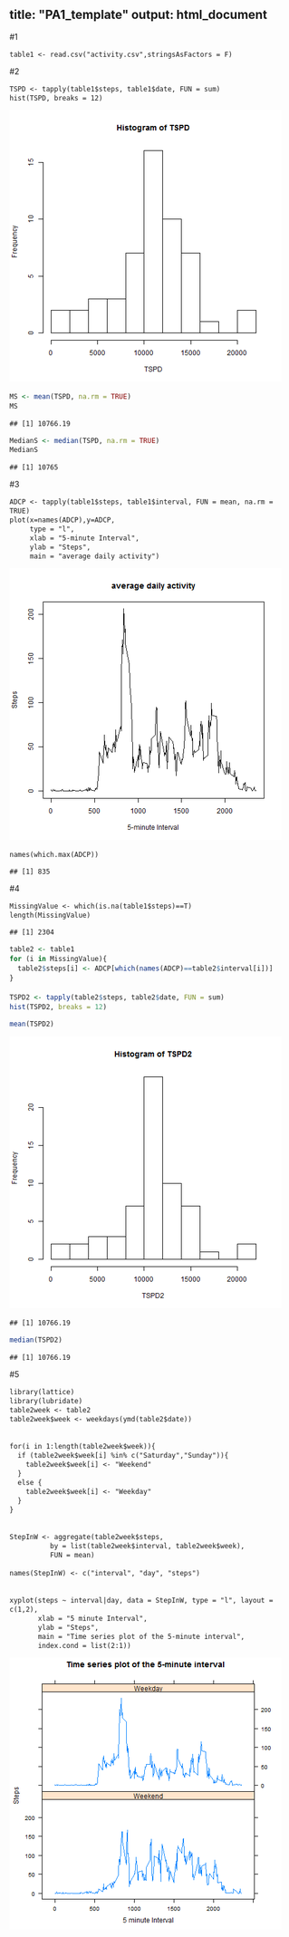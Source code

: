 
title: "PA1_template"
output: html_document
---

#1
```{r}
table1 <- read.csv("activity.csv",stringsAsFactors = F)
```

#2
```{r}
TSPD <- tapply(table1$steps, table1$date, FUN = sum)
hist(TSPD, breaks = 12)
```
![](plot1.png)<!-- -->

```r
MS <- mean(TSPD, na.rm = TRUE)
MS
```

```
## [1] 10766.19
```

```r
MedianS <- median(TSPD, na.rm = TRUE)
MedianS
```

```
## [1] 10765
```
#3
```{r}
ADCP <- tapply(table1$steps, table1$interval, FUN = mean, na.rm = TRUE)
plot(x=names(ADCP),y=ADCP, 
     type = "l", 
     xlab = "5-minute Interval", 
     ylab = "Steps", 
     main = "average daily activity")
```
![](plot2.png)<!-- -->
```{r}
names(which.max(ADCP))
```
```
## [1] 835
```

#4
```{r}
MissingValue <- which(is.na(table1$steps)==T)
length(MissingValue)
```

```
## [1] 2304
```
```r
table2 <- table1
for (i in MissingValue){
  table2$steps[i] <- ADCP[which(names(ADCP)==table2$interval[i])]
}

TSPD2 <- tapply(table2$steps, table2$date, FUN = sum)
hist(TSPD2, breaks = 12)
```

```r
mean(TSPD2)
```
![](plot3.png)<!-- -->
```
## [1] 10766.19
```
```r
median(TSPD2)
```
```
## [1] 10766.19
```

#5
```{r}
library(lattice)
library(lubridate)
table2week <- table2
table2week$week <- weekdays(ymd(table2$date))


for(i in 1:length(table2week$week)){
  if (table2week$week[i] %in% c("Saturday","Sunday")){
    table2week$week[i] <- "Weekend"
  }
  else {
    table2week$week[i] <- "Weekday"
  }
}


StepInW <- aggregate(table2week$steps, 
          by = list(table2week$interval, table2week$week), 
          FUN = mean)

names(StepInW) <- c("interval", "day", "steps")


xyplot(steps ~ interval|day, data = StepInW, type = "l", layout = c(1,2), 
       xlab = "5 minute Interval", 
       ylab = "Steps", 
       main = "Time series plot of the 5-minute interval", 
       index.cond = list(2:1))
```
![](plot4.png)<!-- -->
